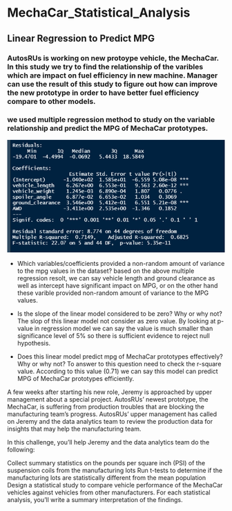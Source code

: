 # MechaCar_Statistical_Analysis
## Linear Regression to Predict MPG  
### AutosRUs is working on new protoype vehicle, the MechaCar. In this study we try to find the relationship of the varibles which are impact on fuel efficiency in new machine. Manager can use the result of this study to figure out how can improve the new prototype in order to have better fuel efficiency compare to other models. 
### we used multiple regression method to study on the variable relationship and predict the MPG of MechaCar prototypes.

![Multiple_Regression](https://github.com/reza-ya57/MechaCar_Statistical_Analysis/blob/main/multiple_regression.png)
-  Which variables/coefficients provided a non-random amount of variance to the mpg values in the dataset?
based on the above multiple regression resolt, we can say vehicle length and ground clearance as well as intercept have significant impact on MPG, or on the other hand these varible provided non-random amount of variance to the MPG values.

- Is the slope of the linear model considered to be zero? Why or why not?
The slop of this linear model not consider as zero value. By looking at p-value in regression model we can say the value is much smaller than significance level of 5% so there is sufficient evidence to reject null hypothesis.  

- Does this linear model predict mpg of MechaCar prototypes effectively? Why or why not?
To answer to this question need to check the r-square value. According to this value (0.71) we can say this model can predict MPG of MechaCar prototypes efficiently.

A few weeks after starting his new role, Jeremy is approached by upper management about a special project. AutosRUs’ newest prototype, the MechaCar, is suffering from production troubles that are blocking the manufacturing team’s progress. AutosRUs’ upper management has called on Jeremy and the data analytics team to review the production data for insights that may help the manufacturing team.

In this challenge, you’ll help Jeremy and the data analytics team do the following:


Collect summary statistics on the pounds per square inch (PSI) of the suspension coils from the manufacturing lots
Run t-tests to determine if the manufacturing lots are statistically different from the mean population
Design a statistical study to compare vehicle performance of the MechaCar vehicles against vehicles from other manufacturers. For each statistical analysis, you’ll write a summary interpretation of the findings.






